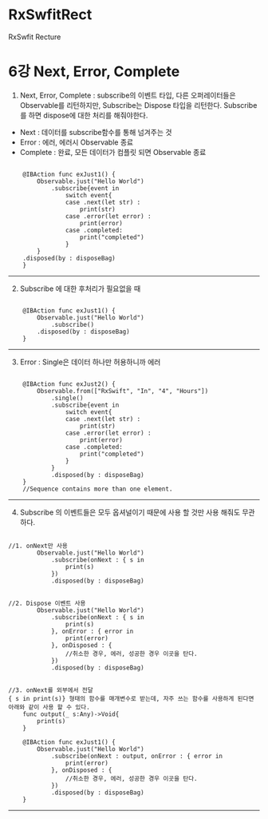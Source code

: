 # RxSwfitRect
RxSwfit Recture

6강 Next, Error, Complete
===========
1. Next, Error, Complete : subscribe의 이벤트 타입, 다른 오퍼레이터들은 Observable를 리턴하지만, Subscribe는 Dispose 타입을 리턴한다. Subscribe를 하면 dispose에 대한 처리를 해줘야한다.
* Next : 데이터를 subscribe함수를 통해 넘겨주는 것
* Error : 에러, 에러시 Observable 종료
* Complete : 완료, 모든 데이터가 컴플릿 되면 Observable 종료
<pre><code>
    @IBAction func exJust1() {
        Observable.just("Hello World")
            .subscribe{event in
                switch event{
                case .next(let str) :
                    print(str)
                case .error(let error) :
                    print(error)
                case .completed:
                    print("completed")
                }
        }
	.disposed(by : disposeBag)
    }
</pre></code>
* * *
2. Subscribe 에 대한 후처리가 필요없을 때
<pre><code>
    @IBAction func exJust1() {
        Observable.just("Hello World")
            .subscribe()
		.disposed(by : disposeBag)
    }
</pre></code>
* * *
3. Error : Single은 데이터 하나만 허용하니까 에러
<pre><code>
    @IBAction func exJust2() {
        Observable.from(["RxSwift", "In", "4", "Hours"])
            .single()
            .subscribe{event in
                switch event{
                case .next(let str) :
                    print(str)
                case .error(let error) :
                    print(error)
                case .completed:
                    print("completed")
                }
            }
            .disposed(by : disposeBag)
    }
    //Sequence contains more than one element.
</pre></code>
* * *
4. Subscribe 의 이벤트들은 모두 옵셔널이기 때문에 사용 할 것만 사용 해줘도 무관하다.
<pre><code>
//1. onNext만 사용
        Observable.just("Hello World")
            .subscribe(onNext : { s in
                print(s)
            })
            .disposed(by : disposeBag)
</pre></code>
<pre><code>
//2. Dispose 이벤트 사용
        Observable.just("Hello World")
            .subscribe(onNext : { s in
                print(s)
            }, onError : { error in
                print(error)
            }, onDisposed : {
                //취소한 경우, 에러, 성공한 경우 이곳을 탄다.
            })
            .disposed(by : disposeBag)
</pre></code>
<pre><code>
//3. onNext를 외부에서 전달
{ s in print(s)} 형태의 함수를 매개변수로 받는데, 자주 쓰는 함수를 사용하게 된다면 아래와 같이 사용 할 수 있다.
    func output(_ s:Any)->Void{
        print(s)
    }

    @IBAction func exJust1() {
        Observable.just("Hello World")
            .subscribe(onNext : output, onError : { error in
                print(error)
            }, onDisposed : {
                //취소한 경우, 에러, 성공한 경우 이곳을 탄다.
            })
            .disposed(by : disposeBag)
    }
</pre></code>
* * *
